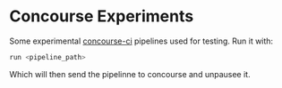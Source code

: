 # Concourse Experiments

Some experimental [concourse-ci](http://concourse.ci) pipelines used for testing. Run it with:

```sh
run <pipeline_path>
```

Which will then send the pipelinne to concourse and unpausee it.

